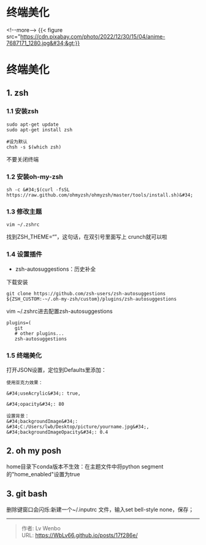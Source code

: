 # 终端美化


&lt;!--more--&gt;
{{&lt; figure src=&#34;https://cdn.pixabay.com/photo/2022/12/30/15/04/anime-7687171_1280.jpg&#34;&gt;}}
# 终端美化

## 1. zsh

### 1.1 安装zsh
```
sudo apt-get update
sudo apt-get install zsh

#设为默认
chsh -s $(which zsh) 

```
不要关闭终端
### 1.2 安装oh-my-zsh

```
sh -c &#34;$(curl -fsSL https://raw.github.com/ohmyzsh/ohmyzsh/master/tools/install.sh)&#34; 

```
### 1.3 修改主题

```
vim ~/.zshrc
```
找到ZSH_THEME=“”，这句话，在双引号里面写上 crunch就可以啦

### 1.4 设置插件

- zsh-autosuggestions：历史补全

下载安装
```
git clone https://github.com/zsh-users/zsh-autosuggestions ${ZSH_CUSTOM:-~/.oh-my-zsh/custom}/plugins/zsh-autosuggestions
```
vim ~/.zshrc进去配置zsh-autosuggestions
```
plugins=(
   git
   # other plugins...
   zsh-autosuggestions
```

### 1.5 终端美化

打开JSON设置，定位到Defaults里添加：
```
使用亚克力效果：

&#34;useAcrylic&#34;: true,

&#34;opacity&#34;: 80

设置背景：
&#34;backgroundImage&#34;: &#34;C:/Users/lwb/Desktop/picture/yourname.jpg&#34;,
&#34;backgroundImageOpacity&#34;: 0.4
```

## 2. oh my posh

home目录下conda版本不生效：在主题文件中将python segment的&#34;home_enabled&#34;设置为true

## 3. git bash

删除键窗口会闪烁:新建一个~/.inputrc 文件，输入set bell-style none，保存；

---

> 作者: Lv Wenbo  
> URL: https://WbLv66.github.io/posts/17f286e/  


